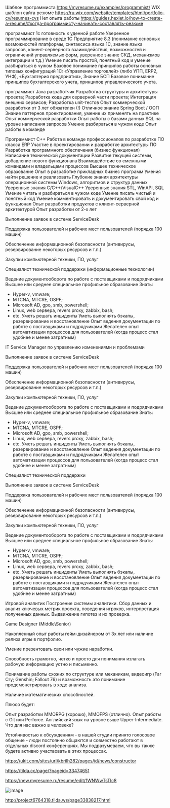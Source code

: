 Шаблон программиста https://myresume.ru/examples/programmist/ 
WIX шаблон сайта резюме https://ru.wix.com/website/templates/html/portfolio-cv/resumes-cvs 
Нет опыта работы https://guides.hexlet.io/how-to-create-a-resume/#когда-программисту-начинать-составлять-резюме 

 
  
  программист 1с
готовность к уденной работе
Уверенное программирование в среде 1С Предприятие 8.3 (понимание основных
возможностей платформы, синтаксиса языка 1С, знание языка запросов, клиент-серверного взаимодействия, возможностей и ограничений управляемых форм, уверенное знание СКД, механизмов интеграции и т.д.)
Умение писать простой, понятный код и умение разбираться в чужом
Базовое понимание принципов работы основных типовых конфигураций 1С: «Управление торговлей» (либо УПП, ERP2, УНФ), «Бухгалтерия предприятия», Знание БСП
Базовое понимание принципов бухгалтерского учета, принципов управленческого учета.
  
  программист
  Java разработчик 
Разработка структуры и архитектуры проекта;
Разработка кода для серверной части проекта;
Интеграция внешних сервисов;
Разработка unit-тестов
Опыт коммерческой разработки от 3 лет обязателен (!)
Отличное знание Spring Boot / ООП
Знание паттернов проектирования, умение их применять на практике
Опыт коммерческой разработки
Опыт работы с базами данных SQL на уровне написания запросов
Умение разбираться в чужом коде
Опыт работы в команде

 Программист С++
Работа в команде профессионалов по разработке ПО класса ERP
Участие в проектировании и разработке архитектуры ПО
Разработка программного обеспечения (бизнес функционал)
Написание технической документации
Развитие текущей системы, добавление нового функционала
Взаимодействие со смежными командами и владельцами процессов
Высшее техническое образование
Опыт в разработке прикладных бизнес программ
Умения найти решение и реализовать
Глубокие знания архитектуры операционной системы Windows, алгоритмов и структур данных
Уверенные знания C/C++/VisualC++
Уверенные знания STL, WinAPI, SQL
Умение читать и разбираться в чужом коде
Умение писать чистый и понятный код
Умение комментировать и документировать свой код и функционал
Опыт разработки продуктов с клиент-серверной архитектурой
Опыт разработки от 2-х лет


Выполнение заявок в системе ServiceDesk

Поддержка пользователей и рабочих мест пользователей (порядка 100 машин)

Обеспечение информационной безопасности (антивирусы, резервирование некоторых ресурсов и т.п.)

Закупки компьютерной техники, ПО, услуг



 Специалист технической поддержки (информационные технологии)

Ведение документооборота по работе с поставщиками и подрядчиками
Высшее или среднее специальное профильное образование
Знать:
- Hyper-v, vmware;
- MTCNA, MTCRE, OSPF;
- Microsoft AD, gpo, smb, powershell;
- Linux, web сервера, revers proxy, zabbix, bash;
- etc.
Уметь решать инциденты
Уметь выполнять бэкапы, резервирование и восстановление
Опыт ведения документации по работе с поставщиками и подрядчиками
Желателен опыт автоматизации процессов для пользователей (когда процесс стал удобнее и менее затратным)


 IT Service Manager по управлению изменениями и проблемами
 
 
 Выполнение заявок в системе ServiceDesk

Поддержка пользователей и рабочих мест пользователей (порядка 100 машин)

Обеспечение информационной безопасности (антивирусы, резервирование некоторых ресурсов и т.п.)

Закупки компьютерной техники, ПО, услуг

Ведение документооборота по работе с поставщиками и подрядчиками
Высшее или среднее специальное профильное образование
Знать:
- Hyper-v, vmware;
- MTCNA, MTCRE, OSPF;
- Microsoft AD, gpo, smb, powershell;
- Linux, web сервера, revers proxy, zabbix, bash;
- etc.
Уметь решать инциденты
Уметь выполнять бэкапы, резервирование и восстановление
Опыт ведения документации по работе с поставщиками и подрядчиками
Желателен опыт автоматизации процессов для пользователей (когда процесс стал удобнее и менее затратным)



Специалист технической поддержки

Выполнение заявок в системе ServiceDesk

Поддержка пользователей и рабочих мест пользователей (порядка 100 машин)

Обеспечение информационной безопасности (антивирусы, резервирование некоторых ресурсов и т.п.)

Закупки компьютерной техники, ПО, услуг

Ведение документооборота по работе с поставщиками и подрядчиками
Высшее или среднее специальное профильное образование
Знать:
- Hyper-v, vmware;
- MTCNA, MTCRE, OSPF;
- Microsoft AD, gpo, smb, powershell;
- Linux, web сервера, revers proxy, zabbix, bash;
- etc.
Уметь решать инциденты
Уметь выполнять бэкапы, резервирование и восстановление
Опыт ведения документации по работе с поставщиками и подрядчиками
Желателен опыт автоматизации процессов для пользователей (когда процесс стал удобнее и менее затратным)


Игровой аналитик
Построение системы аналитики. Сбор данных и анализ ключевых метрик проекта, поведения игроков, интерпретация полученных данных. Выдвижение гипотез и их проверка.

Game Designer (Middle\Senior)

Накопленный опыт работы гейм-дизайнером от 3х лет или наличие релиза игры в портфолио.

Умение презентовать свои или чужие наработки.

Способность грамотно, четко и просто для понимания излагать рабочую информацию устно и письменно.

Понимание работы схожих по структуре или механикам, видеоигр (Far Cry; Genshin; Fallout 76) и возможность это понимание продемонстрировать в ходе анализа.

Наличие математических способностей.

Плюсо будет:

Опыт разработки MMORPG (хорошо), MMOFPS (отлично).
Опыт работы с Git или Perforce.
Английский язык на уровне выше Upper-Intermediate.
Что для нас важно в человеке?

Устойчивостью к обсуждениям - в нашей студии принято голосовое общение - люди постоянно общаются и совместно работают в отдельных discord конференциях. Мы подразумеваем, что вы также будете активно участвовать в этих процессах.
  
  
  
  
  https://ukit.com/sites/url/kbrilh282/pages/id/news/constructor
  
  
  https://tilda.cc/page/?pageid=33474651
  
  https://new.myresume.ru/resume/edit/1WNWwTsTIc8
  
  ![image](https://user-images.githubusercontent.com/112687883/216918381-4930bc6c-8d2f-4d2e-8239-c8e9ba0605d7.png)

http://project6764318.tilda.ws/page33838217.html

